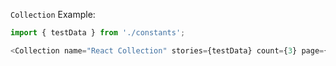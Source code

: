 `Collection` Example:

```js
import { testData } from './constants';

<Collection name="React Collection" stories={testData} count={3} page={1} description="Check out these cool projects"/>
```
